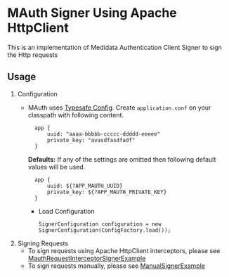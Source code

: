 # MAuth Signer Using Apache HttpClient

This is an implementation of Medidata Authentication Client Signer to sign the Http requests

## Usage

1. Configuration
   * MAuth uses [Typesafe Config](https://github.com/typesafehub/config).
     Create `application.conf` on your classpath with following content.
   
           app {
               uuid: "aaaa-bbbbb-ccccc-ddddd-eeeee"
               private_key: "avasdfasdfadf"
           }
     
       **Defaults:**
       If any of the settings are omitted then following default values will be used.
   
           app {
               uuid: ${?APP_MAUTH_UUID}
               private_key: ${?APP_MAUTH_PRIVATE_KEY}
           }
     * Load Configuration
   
           SignerConfiguration configuration = new SignerConfiguration(ConfigFactory.load());
2. Signing Requests 
   * To sign requests using Apache HttpClient interceptors, please see [MauthRequestInterceptorSignerExample](src/example/MauthRequestInterceptorSignerExample.java)
   * To sign requests manually, please see [ManualSignerExample](src/example/ManualSignerExample.java)
